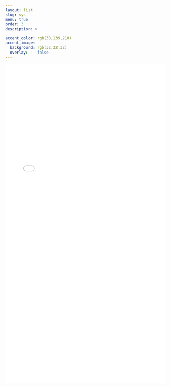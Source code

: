 ```yaml
---
layout: list
slug: sys
menu: true
order: 3
description: >

accent_color: rgb(38,139,210)
accent_image:
  background: rgb(32,32,32)
  overlay:    false
---
```


<iframe src="sysnet.html"  width = "100%" height ="1000px"  frameborder="0"></iframe>

